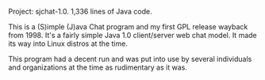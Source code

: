 Project: sjchat-1.0.
1,336 lines of Java code.

This is a (S)imple (J)ava Chat program and my first GPL release wayback from
1998. It's a fairly simple Java 1.0 client/server web chat model. It made its
way into Linux distros at the time.

This program had a decent run and was put into use by several individuals and
organizations at the time as rudimentary as it was.
